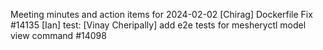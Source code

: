 Meeting minutes and action items for 2024-02-02
[Chirag]  Dockerfile Fix #14135
                    [Ian]  test: 
[Vinay Cheripally] add e2e tests for mesheryctl model view command #14098
